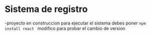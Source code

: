 <h1>Sistema de registro</h1>

-proyecto en construccion
para ejecutar el sistema debes poner 
```npm install react ```
modifico para probar el cambio de version
